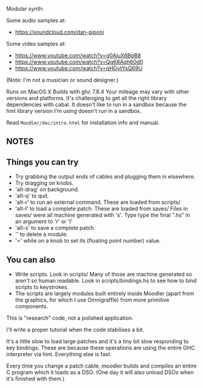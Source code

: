 Modular synth:

Some audio samples at:
* https://soundcloud.com/dan-piponi

Some video samples at:
* https://www.youtube.com/watch?v=g0AjuX6BpB8
* https://www.youtube.com/watch?v=Qg68Aqh60d0
* https://www.youtube.com/watch?v=qHGytYsQ69U

(Note: I'm not a musician or sound designer.)

Runs on MacOS X
Builds with ghc 7.8.4
Your mileage may vary with other versions and platforms.
It's challenging to get all the right library dependencies with cabal.
It doesn't like to run in a sandbox because the hint library version I'm
using doesn't run in a sandbox.

Read `Moodler/doc/intro.html` for installation info and manual.

NOTES
-----
Things you can try
------------------
* Try grabbing the output ends of cables and plugging them in elsewhere.
* Try dragging on knobs.
* 'alt-drag' on background.
* 'alt-q' to quit.
* 'alt-r' to run an external command. These are loaded from scripts/
* 'alt-l' to load a complete patch. These are loaded from saves/
  Files in saves/ were all machine generated with 's'.
  Type type the final ".hs" in an argument to 'r' or 'l'
* 'alt-s' to save a complete patch.
* '<delete>' to delete a module.
* '=' while on a knob to set its (floating point number) value.

You can also
------------
* Write scripts. Look in scripts/ Many of those are machine generated
  so aren't so human readable.  Look in scripts/bindings.hs to see how
  to bind scripts to keystrokes.
* The scripts are largely modules built entirely inside Moodler
  (apart from the graphics, for which I use Omnigraffle) from more primitive
 components.

This is "research" code, not a polished application.

I'll write a proper tutorial when the code stabilises a bit.

It's a little slow to load large patches and it's a tiny bit slow
responding to key bindings. These are because these operations are
using the entire GHC interpreter via hint. Everything else is fast.

Every time you change a patch cable, moodler builds and compiles an entire C
program which it loads as a DSO. (One day it will also unload DSOs when it's
finished with them.)
